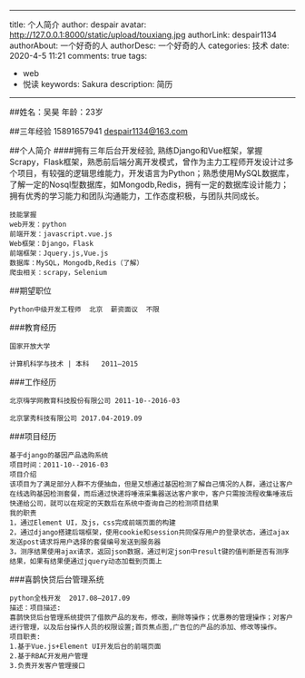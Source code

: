 
---
title: 个人简介
author: despair
avatar: http://127.0.0.1:8000/static/upload/touxiang.jpg
authorLink: despair1134
authorAbout: 一个好奇的人
authorDesc: 一个好奇的人
categories: 技术
date: 2020-4-5 11:21
comments: true
tags: 
 - web
 - 悦读
keywords: Sakura
description: 简历
---



 ##姓名：吴昊    年龄：23岁 

##三年经验  15891657941  despair1134@163.com

##个人简介
####拥有三年后台开发经验, 熟练Django和Vue框架，掌握Scrapy，Flask框架，熟悉前后端分离开发模式，曾作为主力工程师开发设计过多个项目，有较强的逻辑思维能力，开发语言为Python；熟悉使用MySQL数据库，了解一定的Nosql型数据库，如Mongodb,Redis，拥有一定的数据库设计能力；拥有优秀的学习能力和团队沟通能力，工作态度积极，与团队共同成长。

```
技能掌握
web开发：python
前端开发：javascript.vue.js
Web框架：Django，Flask
前端框架：Jquery.js,Vue.js
数据库：MySQL，Mongodb,Redis（了解）
爬虫相关：scrapy，Selenium
```

##期望职位
```
Python中级开发工程师  北京  薪资面议  不限
```

###教育经历

```  
国家开放大学

计算机科学与技术 | 本科	2011—2015
```


###工作经历
```
北京嗨学网教育科技股份有限公司 2011-10--2016-03

北京掌秀科技有限公司 2017.04-2019.09
```



###项目经历
```
基于django的基因产品选购系统
项目时间：2011-10--2016-03	
项目介绍
该项目为了满足部分人群不方便抽血，但是又想通过基因检测了解自己情况的人群，通过让客户在线选购基因检测套餐，而后通过快递将唾液采集器送达客户家中，客户只需按流程收集唾液后快递给公司，就可以在规定的天数后在系统中查询自己的检测项目结果
我的职责
1，通过Element UI，及js，css完成前端页面的构建
2，通过django搭建后端框架，使用cookie和session共同保存用户的登录状态，通过ajax发送post请求将用户选择的套餐编号发送到服务器
3，测序结果使用ajax请求，返回json数据，通过判定json中result键的值判断是否有测序结果，如果有结果便通过jquery动态加载到页面上
```
	
	

###喜鹊快贷后台管理系统
```
python全栈开发	2017.08—2017.09
描述：项目描述:
喜鹊快贷后台管理系统提供了借款产品的发布，修改，删除等操作；优惠券的管理操作；对客户进行管理，以及后台操作人员的权限设置;首页焦点图,广告位的产品的添加、修改等操作。
项目职责:
1.基于Vue.js+Element UI开发后台的前端页面
2.基于RBAC开发用户管理
3.负责开发客户管理接口
```
